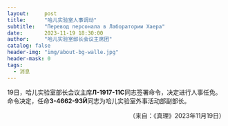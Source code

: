 ```yaml
---
layout:     post
title:      "哈儿实验室人事调动"
subtitle:   "Перевод персонала в Лаборатории Хаера"
date:       2023-11-19 18:30:00
author:     "哈儿实验室部长会议主席团"
catalog: false
header-img: "img/about-bg-walle.jpg"
header-mask: 0
tags:
  - 消息
---
```


19日，哈儿实验室部长会议主席**Л-1917-11С**同志签署命令，决定进行人事任免。  
命令决定，任命**З-4662-93Й**同志为哈儿实验室外事活动部副部长。
<div style="text-align: right">（来自：《真理》2023年11月19日）</div>